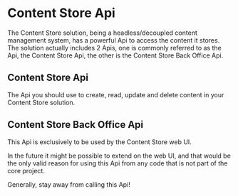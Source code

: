 # Content Store Api

The Content Store solution, being a headless/decoupled content management system, has a powerful Api to access the content it stores. The solution actually includes 2 Apis, one is commonly referred to as the Api, the Content Store Api, the other is the Content Store Back Office Api.

## Content Store Api
The Api you should use to create, read, update and delete content in your Content Store solution.

## Content Store Back Office Api
This Api is exclusively to be used by the Content Store web UI.

In the future it might be possible to extend on the web UI, and that would be the only valid reason for using this Api from any code that is not part of the core project.

Generally, stay away from calling this Api!
